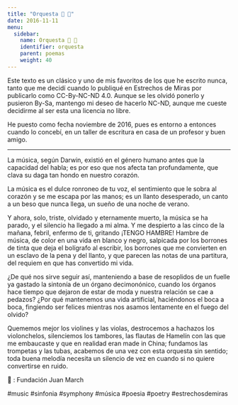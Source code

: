 ```yaml
---
title: "Orquesta 🎻 🎺"
date: 2016-11-11
menu:
  sidebar:
    name: Orquesta 🎻 🎺
    identifier: orquesta
    parent: poemas
    weight: 40
---
```


Este texto es un clásico y uno de mis favoritos de los que he escrito nunca, tanto que me decidí cuando lo publiqué en Estrechos de Miras por publicarlo como CC-By-NC-ND 4.0. Aunque se les olvidó ponerlo y pusieron By-Sa, mantengo mi deseo de hacerlo NC-ND, aunque me cueste decidirme al ser esta una licencia no libre. 

He puesto como fecha noviembre de 2016, pues es entorno a entonces cuando lo concebí, en un taller de escritura en casa de un profesor y buen amigo.

---

La música, según Darwin, existió en el género humano antes que la capacidad del habla; es por eso que nos afecta tan profundamente, que clava su daga tan hondo en nuestro corazón.

La música es el dulce ronroneo de tu voz, el sentimiento que le sobra al corazón y se me escapa por las manos; es un llanto desesperado, un canto a un beso que nunca llega, un sueño de una noche de verano.

Y ahora, solo, triste, olvidado y eternamente muerto, la música se ha parado, y el silencio ha llegado a mi alma. Y me despierto a las cinco de la mañana, febril, enfermo de ti, gritando ¡TENGO HAMBRE! Hambre de música, de color en una vida en blanco y negro, salpicada por los borrones de tinta que deja el bolígrafo al escribir, los borrones que me convierten en un esclavo de la pena y del llanto, y que parecen las notas de una partitura, del requiem en que has convertido mi vida.

¿De qué nos sirve seguir así, manteniendo a base de resoplidos de un fuelle ya gastado la sintonía de un órgano decimonónico, cuando los órganos hace tiempo que dejaron de estar de moda y nuestra relación se cae a pedazos? ¿Por qué mantenemos una vida artificial, haciéndonos el boca a boca, fingiendo ser felices mientras nos asamos lentamente en el fuego del olvido?

Quememos mejor los violines y las violas, destrocemos a hachazos los violonchelos, silenciemos los tambores, las flautas de Hamelín con las que me embaucaste y que en realidad eran made in China; fundamos las trompetas y las tubas, acabemos de una vez con esta orquesta sin sentido; toda buena melodía necesita un silencio de vez en cuando si no quiere convertirse en ruido.

📸 : Fundación Juan March

#music #sinfonia #symphony #música #poesia #poetry #estrechosdemiras
